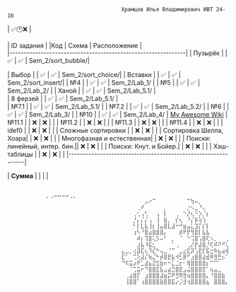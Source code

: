                                         Храмцов Илья Владимирович ИВТ 24-1б
  | ✅🕐❌ |

  | ID задания |		 	|Код | Схема | Расположение |                                                 
  |--------------------------------------------------------------|
  | Пузырёк |	 	 	| ✅ | ✅ | Sem_2/sort_bubble/|
  
  | Выбор |  	 	 	| ✅ | ✅ | Sem_2/sort_choice/|
  | Вставки |	 	 	| ✅ | ✅ | Sem_2/sort_insert/|
  | №4 |  	 	 	| ✅ | ✅ | Sem_2/Lab_1/      |
  | №5 |  	 	 	| ✅ | ✅ | Sem_2/Lab_2/      |
  | Ханой |  	 	 	| ✅ | ✅ | Sem_2/Lab_5.1/    |          
  | 8 ферзей | 	 	 	| ✅ | ✅ | Sem_2/Lab_5.1/    |		  
  | №7.1 | 	 	 	| ✅ | ✅ | Sem_2/Lab_5.1/    |
  | №7.2 | 		 	| ✅ | ✅ | Sem_2/Lab_5.2/    |
  | №6 |  	  	 	| ✅ | ✅ | Sem_2/Lab_3/      |
  | №10 | 		 	| ✅ | ✅ | Sem_2/Lab_4/      | 	[My Awesome Wiki](https://github.com/hivaily/Labs_PSTU_2024/tree/main/Sem_2/Lab_1)
  | №11.1 |		 	| ❌ | ❌ |                   |
  | №11.2 |		 	| ❌ | ❌ |                   |
  | №11.3 |		 	| ❌ | ❌ |                   |
  | №11.4 | 		 	| ❌ | ❌ |                   |
  | idef0 | 	 	 	| ❌ | ❌ |                   |
  | Сложные сортировки |   	| ❌ | ❌ |                   |
  | Сортировка Шелла, Хоара|  	| ❌ | ❌ |                   |
  | Многофазная и естественная|  	| ❌ | ❌ |                   |
  | Поиски: линейный, интер. бин.|| ❌ | ❌ |                   |
  | Поиски: Кнут. и Бойер.|  	| ❌ | ❌ |                   |
  | Хэш-таблицы |  		| ❌ | ❌ |                   |
  |--------------------------------------------------------------|

  | **Сумма** |  		 	|  |  |

                  
                                          ⠀⠀⠀⠀⠀⠀⠀⠀⠀⠀⡀⢀⠤⠤⠤⠤⢀⡀⠀⠀⠀⠀⠀⠀⠀⠀⠀⠀
                                        ⠀⠀⠀⠀⠀⠀⡠⠔⠉⠀⠀⠀⠀⠀⠀⠀⠀⠉⢳⠤⡀⠀⠀⠀⠀⠀⠀⠀
                                        ⠀⠀⠀⠀⢀⠞⠀⠀⠀⠀⠀⡀⠀⠀⠀⠀⠀⡐⠢⣀⠘⢄⠀⠀⠀⠀⠀⠀
                                        ⠀⠀⠀⢀⢂⢠⢃⠀⠀⢠⠀⡇⠀⠀⢀⠀⠑⡜⢆⠑⡱⡈⡆⠀⠀⠀⠀⠀
                                        ⠀⠀⠀⡘⡄⡌⡌⢠⠀⢸⠀⣷⡀⠀⡎⢆⠀⠘⡌⡷⢵⢱⠀⠀⠀⠀⠀⠀
                                        ⠀⠀⠀⠃⡇⣇⣧⢸⡆⢸⣤⣿⣇⣼⠒⠚⣶⣤⣅⣹⡍⡎⡇⠀⠀⠀⠀⠀
                                        ⠀⠀⠀⢰⠣⠘⣿⣴⣿⣿⣿⡄⠀⠀⠀⡾⠟⡟⢻⣿⡇⣧⣧⠀⠀⠀⠀⠀
                                        ⠀⠀⠀⠀⠾⡆⢹⣿⢅⡣⠤⠃⠀⡀⠀⠈⠀⠑⢩⣿⢡⣿⢏⠢⡀⠀⠀⢀
                                        ⠀⠀⠀⠀⣰⣧⠸⣯⣂⠀⠀⠀⠀⠁⢀⠀⠀⢀⡜⡟⣼⣿⡘⢏⠾⠝⠚⢅
                                        ⣄⣀⡀⢔⣽⣏⢆⠹⣎⠓⢤⣀⠈⠉⠀⣀⣔⣏⡽⢡⣟⡏⣯⣒⠷⣦⣴⢾
                                        ⣏⠁⠀⢉⢕⣼⡌⢷⣌⠓⡾⣿⣟⣧⠺⣃⡿⠋⣰⣿⣿⣼⣾⠿⣻⣛⡢⠁
                                        ⠙⠯⣭⡴⠟⣁⣼⣦⣝⣫⣷⠖⠒⣅⣈⡖⠂⢿⣿⣿⣿⣿⡆⠉⠉⠁⠀⠀
                                        ⠀⠀⠈⢉⣭⠖⠙⣿⣿⣏⣧⣠⣴⣙⣿⣟⣠⣬⣿⣿⣿⣟⠁⢦⣤⣀⠀⠀
                                        ⠀⢀⣴⣿⡏⠀⣰⣿⣿⣿⣼⣶⡭⠟⣛⠿⣻⢶⣿⣿⣿⣿⡄⠘⣿⣿⣷⠀
                                        ⠀⢸⣿⣿⠁⢰⣿⣿⣿⣿⣷⣿⣿⣯⡔⡨⣺⢲⣿⣿⣿⣿⣦⠀⣿⣿⣿⡄
